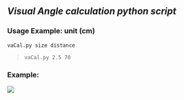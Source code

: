 ## _Visual Angle calculation python script_

### Usage Example: unit (cm)
```vaCal.py size distance```
> ```vaCal.py 2.5 70```

### Example:
![](assets/README-8c72d7ae.png)
